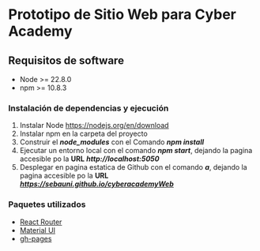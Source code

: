 # Prototipo de Sitio Web para Cyber Academy

## Requisitos de software
- Node >= 22.8.0
- npm >= 10.8.3

### Instalación de dependencias y ejecución
1. Instalar Node https://nodejs.org/en/download
2. Instalar npm en la carpeta del proyecto
3. Construir el ***node_modules*** con el Comando ***npm install***
4. Ejecutar un entorno local con el comando ***npm start***, dejando la pagina accesible po la **URL** ***http://localhost:5050***
5. Desplegar en pagina estatica de Github con el comando ***a***, dejando la pagina accesible po la **URL** ***https://sebauni.github.io/cyberacademyWeb***

### Paquetes utilizados
- [React Router](https://reactrouter.com/en/main)
- [Material UI](https://mui.com/material-ui/getting-started/usage/)
- [gh-pages](https://www.npmjs.com/package/gh-pages)
